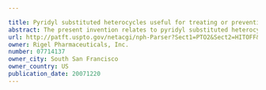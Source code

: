 ```yaml
---

title: Pyridyl substituted heterocycles useful for treating or preventing HCV infection
abstract: The present invention relates to pyridyl substituted heterocycles and hydro isomers thereof and pharmaceutical compositions thereof that inhibit replication and/or proliferation of HCV virus. The present invention also relates to the use of the pyridyl heterocycles and hydro isomers thereof and/or pharmaceutical compositions comprising the compounds to treat or prevent HCV infections.
url: http://patft.uspto.gov/netacgi/nph-Parser?Sect1=PTO2&Sect2=HITOFF&p=1&u=%2Fnetahtml%2FPTO%2Fsearch-adv.htm&r=1&f=G&l=50&d=PALL&S1=07714137&OS=07714137&RS=07714137
owner: Rigel Pharmaceuticals, Inc.
number: 07714137
owner_city: South San Francisco
owner_country: US
publication_date: 20071220
---
```

